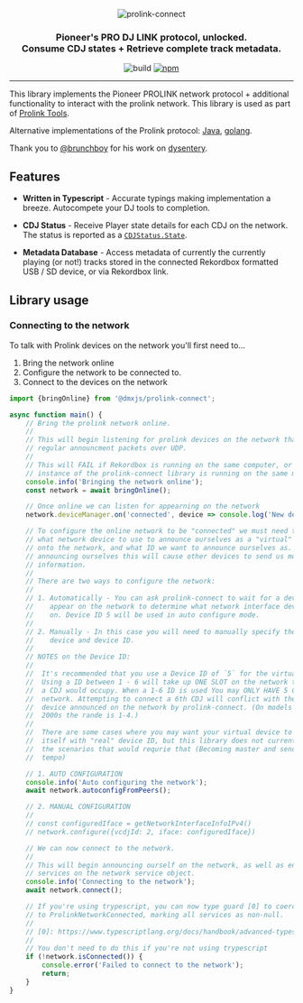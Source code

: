 <p align="center">
<img src="https://user-images.githubusercontent.com/1421724/81906669-75e9e400-957b-11ea-8f1f-38ca25dd5bed.png" alt="prolink-connect" />
</p>

<h3 align="center">
	Pioneer's PRO DJ LINK protocol, unlocked.
	<br>
	Consume CDJ states + Retrieve complete track metadata.
</h3>

<p align="center">
	<img src="https://github.com/evanpurkhiser/prolink-connect/workflows/build/badge.svg" alt="build" />
	<a href="https://www.npmjs.com/package/@dmxjs/prolink-connect"><img alt="npm" src="https://img.shields.io/npm/v/@dmxjs/prolink-connect"></a>
</p>

---

This library implements the Pioneer PROLINK network protocol + additional
functionality to interact with the prolink network. This library is used as
part of [Prolink Tools](https://prolink.tools/).

Alternative implementations of the Prolink protocol: [Java](https://github.com/Deep-Symmetry/beat-link), [golang](https://github.com/evanpurkhiser/prolink-go).

Thank you to [@brunchboy](https://github.com/brunchboy) for his work on
[dysentery](https://github.com/brunchboy/dysentery).

## Features

- **Written in Typescript** - Accurate typings making implementation a breeze.
  Autocompete your DJ tools to completion.

- **CDJ Status** - Receive Player state details for each CDJ on the network.
  The status is reported as a [`CDJStatus.State`](https://connect.prolink.tools/modules/_src_status_types_.html).

- **Metadata Database** - Access metadata of currently the currently playing
  (or not!) tracks stored in the connected Rekordbox formatted USB / SD
  device, or via Rekordbox link.

## Library usage

### Connecting to the network

To talk with Prolink devices on the network you'll first need to...

1.  Bring the network online
2.  Configure the network to be connected to.
3.  Connect to the devices on the network

```ts
import {bringOnline} from '@dmxjs/prolink-connect';

async function main() {
	// Bring the prolink network online.
	//
	// This will begin listening for prolink devices on the network that send
	// regular announcment packets over UDP.
	//
	// This will FAIL if Rekordbox is running on the same computer, or a second
	// instance of the prolink-connect library is running on the same machine.
	console.info('Bringing the network online');
	const network = await bringOnline();

	// Once online we can listen for appearning on the network
	network.deviceManager.on('connected', device => console.log('New device on network:', device));

	// To configure the online network to be "connected" we must need to specify
	// what network device to use to announce ourselves as a "virtual" device
	// onto the network, and what ID we want to announce ourselves as. By
	// announcing ourselves this will cause other devices to send us more detailed
	// information.
	//
	// There are two ways to configure the network:
	//
	// 1. Automatically - You can ask prolink-connect to wait for a device to
	//    appear on the network to determine what network interface devices exist
	//    on. Device ID 5 will be used in auto configure mode.
	//
	// 2. Manually - In this case you will need to manually specify the network
	//    device and device ID.
	//
	// NOTES on the Device ID:
	//
	//  It's recommended that you use a Device ID of `5` for the virtual device.
	//  Using a ID between 1 - 6 will take up ONE SLOT on the network that normally
	//  a CDJ would occupy. When a 1-6 ID is used You may ONLY HAVE 5 CDJs on the
	//  network. Attempting to connect a 6th CDJ will conflict with the virtual
	//  device announced on the network by prolink-connect. (On models older than
	//  2000s the rande is 1-4.)
	//
	//  There are some cases where you may want your virtual device to announce
	//  itself with "real" device ID, but this library does not currently support
	//  the scenarios that would requrie that (Becoming master and sending a master
	//  tempo)

	// 1. AUTO CONFIGURATION
	console.info('Auto configuring the network');
	await network.autoconfigFromPeers();

	// 2. MANUAL CONFIGURATION
	//
	// const configuredIface = getNetworkInterfaceInfoIPv4()
	// network.configure({vcdjId: 2, iface: configuredIface})

	// We can now connect to the network.
	//
	// This will begin announcing ourself on the network, as well as enable various
	// services on the network service object.
	console.info('Connecting to the network');
	await network.connect();

	// If you're using trypescript, you can now type guard [0] to coerce the type
	// to ProlinkNetworkConnected, marking all services as non-null.
	//
	// [0]: https://www.typescriptlang.org/docs/handbook/advanced-types.html#using-type-predicates
	//
	// You don't need to do this if you're not using trypescript
	if (!network.isConnected()) {
		console.error('Failed to connect to the network');
		return;
	}
}
```
